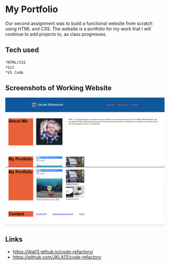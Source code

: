 # My Portfolio

Our second assignment was to build a functional website from scratch using HTML and CSS. The website is a portfolio for my work that I will continue to add projects to, as class progresses.

## Tech used

    *HTML/CSS
    *Git
    *VS Code

## Screenshots of Working Website

![Screenshot1](/assets/images/screen-cap1.png?raw=true "Screenshot1")
![Screenshot2](/assets/images/screen-cap2.png?raw=true "Screenshot2")

## Links

- https://jkla13.github.io/code-refactory/
- https://github.com/JKLA13/code-refactory
